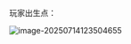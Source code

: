 玩家出生点：

![image-20250714123504655](https://cdn.jsdelivr.net/gh/ZEROpioneer/typora-picture/image-20250714123504655.png)